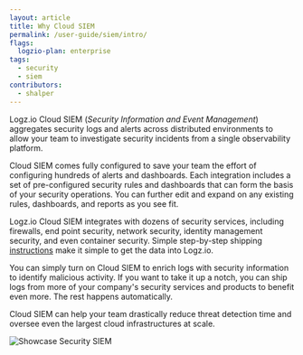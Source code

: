 ```yaml
---
layout: article
title: Why Cloud SIEM
permalink: /user-guide/siem/intro/
flags:
  logzio-plan: enterprise
tags:
  - security
  - siem
contributors:
  - shalper
---
```


Logz.io Cloud SIEM (_Security Information and Event Management_) aggregates security logs and alerts across distributed environments to allow your team to investigate security incidents from a single observability platform.

Cloud SIEM comes fully configured to save your team the effort of configuring hundreds of alerts and dashboards. Each integration includes a set of pre-configured security rules and dashboards that can form the basis of your security operations. You can further edit and expand on any existing rules, dashboards, and reports as you see fit.

Logz.io Cloud SIEM integrates with dozens of security services, including firewalls, end point security, network security, identity management security, and even container security. Simple step-by-step shipping [instructions]({{site.baseurl}}/user-guide/cloud-siem/integrations/) make it simple to get the data into Logz.io.

You can simply turn on Cloud SIEM to enrich logs with security information to identify malicious activity. If you want to take it up a notch, you can ship logs from more of your company's security services and products to benefit even more. The rest happens automatically.

Cloud SIEM can help your team drastically reduce threat detection time and oversee even the largest cloud infrastructures at scale.


![Showcase Security SIEM](https://dytvr9ot2sszz.cloudfront.net/logz-docs/siem/siem-intro.png)

